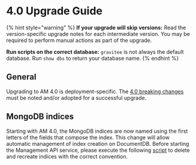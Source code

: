 # 4.0 Upgrade Guide

{% hint style="warning" %}
**If your upgrade will skip versions:** Read the version-specific upgrade notes for each intermediate version. You may be required to perform manual actions as part of the upgrade.

**Run scripts on the correct database:** `gravitee` is not always the default database. Run `show dbs` to return your database name.
{% endhint %}

## General

Upgrading to AM 4.0 is deployment-specific. The [4.0 breaking changes](../../releases-and-changelogs/changelogs/am-4.0.x-changelog.md#gravitee-access-management-40---july-20-2023) must be noted and/or adopted for a successful upgrade.

## MongoDB indices

Starting with AM 4.0, the MongoDB indices are now named using the first letters of the fields that compose the index. This change will allow automatic management of index creation on DocumentDB. Before starting the Management API service, please execute the following [script](https://raw.githubusercontent.com/gravitee-io/gravitee-access-management/d6536c287fd69ab194e90ec6e156efa6d16522cf/gravitee-am-repository/gravitee-am-repository-mongodb/src/main/resources/scripts/create-index.js) to delete and recreate indices with the correct convention.
